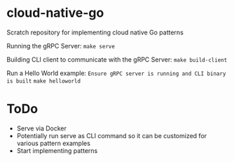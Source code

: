 # cloud-native-go
Scratch repository for implementing cloud native Go patterns

Running the gRPC Server:
`make serve`

Building CLI client to communicate with the gRPC Server:
`make build-client`

Run a Hello World example:
`Ensure gRPC server is running and CLI binary is built`
`make helloworld`

# ToDo
- Serve via Docker
- Potentially run serve as CLI command so it can be customized for various pattern examples
- Start implementing patterns